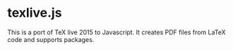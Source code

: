 texlive.js 
==========

This is a port of TeX live 2015 to Javascript. 
It creates PDF files from LaTeX code and supports packages.

